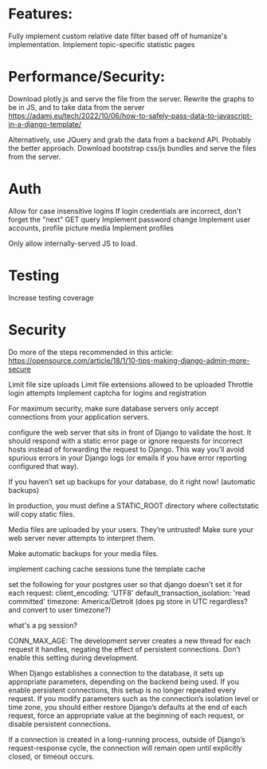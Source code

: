 
# Features:
Fully implement custom relative date filter based off of humanize's implementation.
Implement topic-specific statistic pages

# Performance/Security:
Download plotly.js and serve the file from the server.
  Rewrite the graphs to be in JS, and to take data from the server
    https://adamj.eu/tech/2022/10/06/how-to-safely-pass-data-to-javascript-in-a-django-template/
    
  Alternatively, use JQuery and grab the data from a backend API.
    Probably the better approach.
Download bootstrap css/js bundles and serve the files from the server.

# Auth
Allow for case insensitive logins
If login credentials are incorrect, don't forget the "next" GET query
Implement password change
Implement user accounts, profile picture media
Implement profiles

Only allow internally-served JS to load.

# Testing
Increase testing coverage

# Security
Do more of the steps recommended in this article:
https://opensource.com/article/18/1/10-tips-making-django-admin-more-secure

Limit file size uploads
Limit file extensions allowed to be uploaded
Throttle login attempts
Implement captcha for logins and registration

For maximum security, make sure database servers only accept connections from your application servers.

configure the web server that sits in front of Django to validate the host. It should respond with a static error page or ignore requests for incorrect hosts instead of forwarding the request to Django. This way you’ll avoid spurious errors in your Django logs (or emails if you have error reporting configured that way).

If you haven’t set up backups for your database, do it right now! (automatic backups)

In production, you must define a STATIC_ROOT directory where collectstatic will copy static files.

Media files are uploaded by your users. They’re untrusted! Make sure your web server never attempts to interpret them.

Make automatic backups for your media files.

implement caching
cache sessions
tune the template cache

set the following for your postgres user so that django doesn't set it for each request:
client_encoding: 'UTF8'
default_transaction_isolation: 'read committed'
timezone: America/Detroit (does pg store in UTC regardless? and convert to user timezone?)

what's a pg session?


CONN_MAX_AGE:
  The development server creates a new thread for each request it handles, negating the effect of persistent connections. Don’t enable this setting during development.

When Django establishes a connection to the database, it sets up appropriate parameters, depending on the backend being used. If you enable persistent connections, this setup is no longer repeated every request. If you modify parameters such as the connection’s isolation level or time zone, you should either restore Django’s defaults at the end of each request, force an appropriate value at the beginning of each request, or disable persistent connections.

If a connection is created in a long-running process, outside of Django’s request-response cycle, the connection will remain open until explicitly closed, or timeout occurs.


